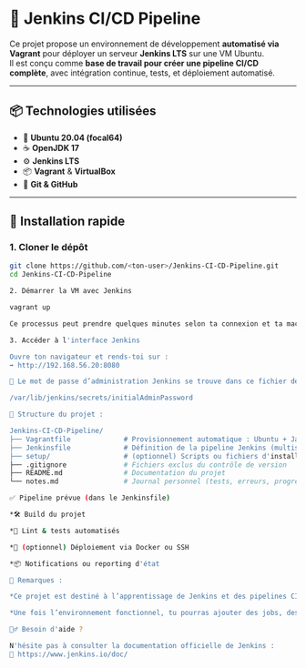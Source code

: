 # 🚀 Jenkins CI/CD Pipeline

Ce projet propose un environnement de développement **automatisé via Vagrant** pour déployer un serveur **Jenkins LTS** sur une VM Ubuntu.  
Il est conçu comme **base de travail pour créer une pipeline CI/CD complète**, avec intégration continue, tests, et déploiement automatisé.

---

## 📦 Technologies utilisées

- 🐧 **Ubuntu 20.04 (focal64)**
- ☕ **OpenJDK 17**
- ⚙️ **Jenkins LTS**
- 📦 **Vagrant** & **VirtualBox**
- 🐙 **Git & GitHub**

---

## 🔧 Installation rapide

### 1. Cloner le dépôt

```bash
git clone https://github.com/<ton-user>/Jenkins-CI-CD-Pipeline.git
cd Jenkins-CI-CD-Pipeline

2. Démarrer la VM avec Jenkins

vagrant up

Ce processus peut prendre quelques minutes selon ta connexion et ta machine.

3. Accéder à l'interface Jenkins

Ouvre ton navigateur et rends-toi sur :
➡️ http://192.168.56.20:8080

🔑 Le mot de passe d’administration Jenkins se trouve dans ce fichier de la VM :

/var/lib/jenkins/secrets/initialAdminPassword

📁 Structure du projet :

Jenkins-CI-CD-Pipeline/
├── Vagrantfile             # Provisionnement automatique : Ubuntu + Java + Jenkins
├── Jenkinsfile             # Définition de la pipeline Jenkins (multistage)
├── setup/                  # (optionnel) Scripts ou fichiers d'installation supplémentaires
├── .gitignore              # Fichiers exclus du contrôle de version
├── README.md               # Documentation du projet
└── notes.md                # Journal personnel (tests, erreurs, progression)

✅ Pipeline prévue (dans le Jenkinsfile)

*🛠️ Build du projet

*🧪 Lint & tests automatisés

*🐳 (optionnel) Déploiement via Docker ou SSH

*📦 Notifications ou reporting d'état

📌 Remarques :

*Ce projet est destiné à l’apprentissage de Jenkins et des pipelines CI/CD.

*Une fois l’environnement fonctionnel, tu pourras ajouter des jobs, des intégrations GitHub, et des stages personnalisés à ta pipeline.

🙋‍♂️ Besoin d'aide ?

N'hésite pas à consulter la documentation officielle de Jenkins :
🔗 https://www.jenkins.io/doc/
